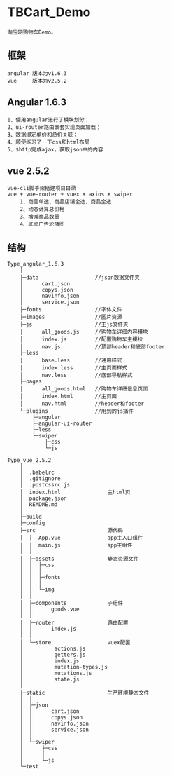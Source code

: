# TBCart_Demo
    淘宝网购物车Demo。

##  框架
    angular 版本为v1.6.3
    vue     版本为v2.5.2

##  Angular 1.6.3
    1、使用angular进行了模块划分；
    2、ui-router路由嵌套实现页面加载；
    3、数据绑定单价和总价关联；
    4、顺便练习了一下css和html布局
    5、$http完成ajax，获取json中的内容

##  vue 2.5.2

    vue-cli脚手架搭建项目目录
    vue + vue-router + vuex + axios + swiper
        1、商品单选、商品店铺全选、商品全选
        2、动态计算总价格
        3、增减商品数量
        4、底部广告轮播图

##  结构

    Type_angular_1.6.3
        │  
        ├─data                  //json数据文件夹
        │      cart.json
        │      copys.json
        │      navinfo.json
        │      service.json
        ├─fonts                 //字体文件
        ├─images                //图片资源
        ├─js                    //主js文件夹
        │      all_goods.js     //购物车详细内容模块
        │      index.js         //配置购物车主模块
        │      nav.js           //顶部header和底部footer
        ├─less
        │      base.less        //通用样式
        │      index.less       //主页面样式
        │      nav.less         //底部导航样式
        ├─pages
        │      all_goods.html   //购物车详细信息页面
        │      index.html       //主页面
        │      nav.html         //header和footer
        └─plugins               //用到的js插件
            ├─angular
            ├─angular-ui-router
            ├─less
            └─swiper
                ├─css
                └─js
        
    Type_vue_2.5.2
        │
        │  .babelrc
        │  .gitignore
        │  .postcssrc.js
        │  index.html               主html页
        │  package.json
        │  README.md
        │  
        ├─build
        ├─config                    
        ├─src                       源代码
        │  │  App.vue               app主入口组件
        │  │  main.js               app主组件
        │  │  
        │  ├─assets                 静态资源文件
        │  │  ├─css                 
        │  │  │      
        │  │  ├─fonts
        │  │  │      
        │  │  └─img
        │  │          
        │  ├─components             子组件
        │  │      goods.vue 
        │  │      
        │  ├─router                 路由配置
        │  │      index.js
        │  │      
        │  └─store                  vuex配置
        │          actions.js
        │          getters.js
        │          index.js
        │          mutation-types.js
        │          mutations.js
        │          state.js
        │          
        ├─static                    生产环境静态文件
        │  │  
        │  ├─json
        │  │      cart.json
        │  │      copys.json
        │  │      navinfo.json
        │  │      service.json
        │  │      
        │  └─swiper
        │      ├─css
        │      │      
        │      └─js
        └─test
                        
